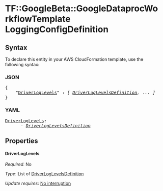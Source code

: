 # TF::GoogleBeta::GoogleDataprocWorkflowTemplate LoggingConfigDefinition

## Syntax

To declare this entity in your AWS CloudFormation template, use the following syntax:

### JSON

<pre>
{
    "<a href="#driverloglevels" title="DriverLogLevels">DriverLogLevels</a>" : <i>[ <a href="driverloglevelsdefinition.md">DriverLogLevelsDefinition</a>, ... ]</i>
}
</pre>

### YAML

<pre>
<a href="#driverloglevels" title="DriverLogLevels">DriverLogLevels</a>: <i>
      - <a href="driverloglevelsdefinition.md">DriverLogLevelsDefinition</a></i>
</pre>

## Properties

#### DriverLogLevels

_Required_: No

_Type_: List of <a href="driverloglevelsdefinition.md">DriverLogLevelsDefinition</a>

_Update requires_: [No interruption](https://docs.aws.amazon.com/AWSCloudFormation/latest/UserGuide/using-cfn-updating-stacks-update-behaviors.html#update-no-interrupt)

